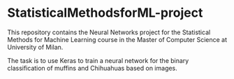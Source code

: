 # StatisticalMethodsforML-project
This repository contains the Neural Networks project for the Statistical Methods for Machine Learning course in the Master of Computer Science at University of Milan.

The task is to use Keras to train a neural network for the binary classification of muffins and Chihuahuas based on images.
